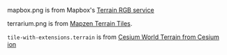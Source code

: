mapbox.png is from Mapbox's [Terrain RGB service](https://docs.mapbox.com/help/troubleshooting/access-elevation-data/#mapbox-terrain-rgb)

terrarium.png is from [Mapzen Terrain Tiles](https://registry.opendata.aws/terrain-tiles/).

`tile-with-extensions.terrain` is from [Cesium World Terrain from Cesium
ion](https://cesiumjs.org/Cesium/Build/Apps/Sandcastle/index.html?src=Terrain.html)
